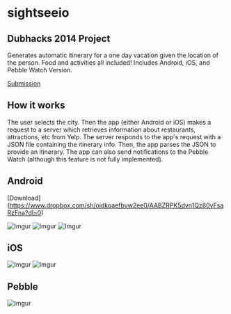 sightseeio
==========

## Dubhacks 2014 Project

Generates automatic itinerary for a one day vacation given the location of the person. Food and activities all included! Includes Android, iOS, and Pebble Watch Version.

[Submission](http://dubhacks.challengepost.com/submissions/28640-siteseeio?utm_campaign=dubhacks_20141006&utm_content=submission_visible_in_gallery&utm_medium=email&utm_source=transactional)

## How it works

The user selects the city. Then the app (either Android or iOS) makes a request to a server which retrieves information about restaurants, attractions, etc from Yelp. The server responds to the app's request with a JSON file containing the itinerary info. Then, the app parses the JSON to provide an itinerary. The app can also send notifications to the Pebble Watch (although this feature is not fully implemented).  

## Android

[Download] (https://www.dropbox.com/sh/oidkoaefbvw2ee0/AABZRPK5dvn1Qz80yFsaRzFna?dl=0)

![Imgur](http://i.imgur.com/0zCgm1Q.jpg) 
![Imgur](http://i.imgur.com/8zm2lpe.jpg)
![Imgur](http://i.imgur.com/CWO6us7.jpg)


## iOS

![Imgur](http://i.imgur.com/PccaWjc.jpg)
![Imgur](http://i.imgur.com/pl5finI.jpg)

## Pebble

![Imgur](http://i.imgur.com/q0n7PAz.jpg)




